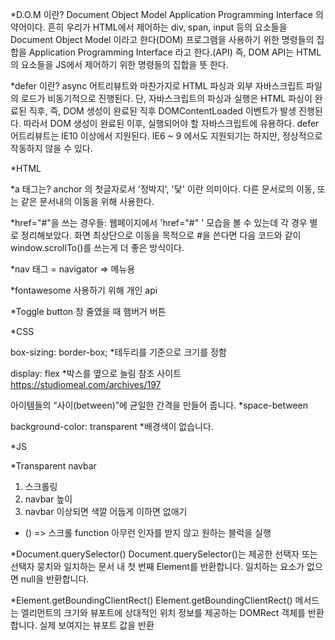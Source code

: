 *D.O.M 이란? Document Object Model Application Programming Interface 의 약어이다. 흔히 우리가 HTML에서 제어하는 div, span, input 등의 요소들을 Document Object Model 이라고 한다(DOM) 프로그램을 사용하기 위한 명령들의 집합을 Application Programming Interface 라고 한다.(API) 즉, DOM API는 HTML의 요소들을 JS에서 제어하기 위한 명령들의 집합을 뜻 한다.

*defer 이란? async 어트리뷰트와 마찬가지로 HTML 파싱과 외부 자바스크립트 파일의 로드가 비동기적으로 진행된다. 단, 자바스크립트의 파싱과 실행은 HTML 파싱이 완료된 직후, 즉, DOM 생성이 완료된 직후 DOMContentLoaded 이벤트가 발생 진행된다. 따라서 DOM 생성이 완료된 이후, 실행되어야 할 자바스크립트에 유용하다. defer 어트리뷰트는 IE10 이상에서 지원된다. IE6 ~ 9 에서도 지원되기는 하지만, 정상적으로 작동하지 않을 수 있다.

*HTML

*a 태그는? anchor 의 첫글자로서 '정박지', '닻' 이란 의미이다. 다른 문서로의 이동, 또는 같은 문서내의 이동을 위해 사용한다.

*href="#"을 쓰는 경우들: 웹페이지에서 'href="#" ' 모습을 볼 수 있는데 각 경우 별로 정리해보았다. 화면 최상단으로 이동을 목적으로 #을 쓴다면 다음 코드와 같이 window.scrollTo()를 쓰는게 더 좋은 방식이다.

*nav 태그 = navigator => 메뉴용

*fontawesome 사용하기 위해 개인 api

*Toggle button 창 줄였을 때 햄버거 버튼

*CSS

box-sizing: border-box; *테두리를 기준으로 크기를 정함

display: flex *박스를 옆으로 늘림 참조 사이트 https://studiomeal.com/archives/197

아이템들의 “사이(between)”에 균일한 간격을 만들어 줍니다. *space-between

background-color: transparent *배경색이 없습니다.

*JS

*Transparent navbar
1. 스크롤링
2. navbar 높이
3. navbar 이상되면 색깔 어둡게 이하면 없애기

* () =>
스크롤 function 아무런 인자를 받지 않고 원하는 블럭을 실행

*Document.querySelector()
Document.querySelector()는 제공한 선택자 또는 선택자 뭉치와 일치하는 문서 내 첫 번째 Element를 반환합니다. 일치하는 요소가 없으면 null을 반환합니다.

*Element.getBoundingClientRect()
Element.getBoundingClientRect() 메서드는 엘리먼트의 크기와 뷰포트에 상대적인 위치 정보를 제공하는 DOMRect 객체를 반환합니다.
실제 보여지는 뷰포트 값을 반환